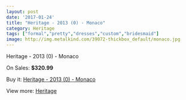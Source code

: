 ```yaml
---
layout: post
date: '2017-01-24'
title: "Heritage - 2013 (0) - Monaco"
category: Heritage
tags: ["formal","pretty","dresses","custom","bridesmaid"]
image: http://img.metalkind.com/39072-thickbox_default/monaco.jpg
---
```

Heritage - 2013 (0) - Monaco

On Sales: **$320.99**
<a href="https://www.metalkind.com/en/heritage/1855-monaco.html"><amp-img layout="responsive" width="600" height="600" src="//img.metalkind.com/39072-thickbox_default/monaco.jpg" alt="Heritage - 2013 (0) - Monaco 0" /></a>
<a href="https://www.metalkind.com/en/heritage/1855-monaco.html"><amp-img layout="responsive" width="600" height="600" src="//img.metalkind.com/39074-thickbox_default/monaco.jpg" alt="Heritage - 2013 (0) - Monaco 1" /></a>
<a href="https://www.metalkind.com/en/heritage/1855-monaco.html"><amp-img layout="responsive" width="600" height="600" src="//img.metalkind.com/39076-thickbox_default/monaco.jpg" alt="Heritage - 2013 (0) - Monaco 2" /></a>
<a href="https://www.metalkind.com/en/heritage/1855-monaco.html"><amp-img layout="responsive" width="600" height="600" src="//img.metalkind.com/39078-thickbox_default/monaco.jpg" alt="Heritage - 2013 (0) - Monaco 3" /></a>

Buy it: [Heritage - 2013 (0) - Monaco](https://www.metalkind.com/en/heritage/1855-monaco.html "Heritage - 2013 (0) - Monaco")

View more: [Heritage](https://www.metalkind.com/en/55-heritage "Heritage")